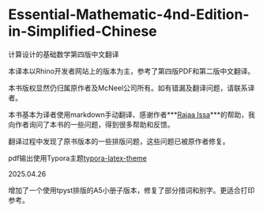 # Essential-Mathematic-4nd-Edition-in-Simplified-Chinese
计算设计的基础数学第四版中文翻译

本译本以Rhino开发者网站上的版本为主，参考了第四版PDF和第二版中文翻译。

本书版权显然仍归属原作者及McNeel公司所有。如有错漏及翻译问题，请联系译者。

本书基本为译者使用markdown手动翻译、感谢作者***[Rajaa Issa](https://discourse.mcneel.com/u/rajaa/activity)***的帮助，我向作者询问了本书的一些问题，得到很多帮助和反馈。

翻译过程中发现了原书版本的一些排版问题，这些问题已被原作者修复。

pdf输出使用Typora主题[typora-latex-theme](https://github.com/Keldos-Li/typora-latex-theme)

2025.04.26

增加了一个使用tpyst排版的A5小册子版本，修复了部分措词和别字。更适合打印参考。
